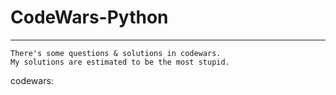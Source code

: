# CodeWars-Python
-------------------
	There's some questions & solutions in codewars.
	My solutions are estimated to be the most stupid.

codewars:<a href="https://www.codewars.com" target="_blank"/>
